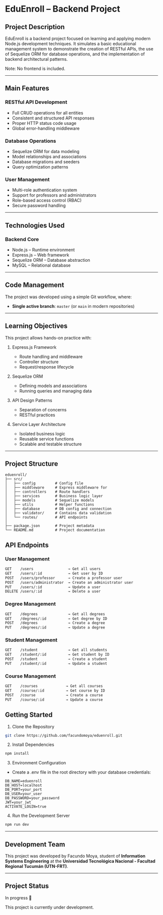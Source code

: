 # EduEnroll – Backend Project

## Project Description

EduEnroll is a backend project focused on learning and applying modern Node.js development techniques. It simulates a basic educational management system to demonstrate the creation of RESTful APIs, the use of Sequelize ORM for database operations, and the implementation of backend architectural patterns.

Note: No frontend is included.

---

## Main Features

### RESTful API Development
- Full CRUD operations for all entities
- Consistent and structured API responses
- Proper HTTP status code usage
- Global error-handling middleware

### Database Operations
- Sequelize ORM for data modeling
- Model relationships and associations
- Database migrations and seeders
- Query optimization patterns

### User Management
- Multi-role authentication system
- Support for professors and administrators
- Role-based access control (RBAC)
- Secure password handling

---

## Technologies Used

### Backend Core
- Node.js – Runtime environment
- Express.js – Web framework
- Sequelize ORM – Database abstraction
- MySQL – Relational database

---

## Code Management

The project was developed using a simple Git workflow, where:

- **Single active branch**: `master` (or `main` in modern repositories)

---

## Learning Objectives

This project allows hands-on practice with:

1. Express.js Framework
   - Route handling and middleware
   - Controller structure
   - Request/response lifecycle

2. Sequelize ORM
   - Defining models and associations
   - Running queries and managing data

3. API Design Patterns
   - Separation of concerns
   - RESTful practices

4. Service Layer Architecture
   - Isolated business logic
   - Reusable service functions
   - Scalable and testable structure

---

## Project Structure

```text
eduenroll/
├── src/
│   ├── config         # Config file
│   ├── middleware     # Express middleware for 
│   ├── controllers    # Route handlers
│   ├── services       # Business logic layer
│   ├── models         # Sequelize models
│   ├── utils          # Helper functions
│   ├── database       # DB config and connection
│   ├── validator/     # Contains data validation 
│   └── routes/        # API endpoints
│           
├── package.json       # Project metadata
└── README.md          # Project documentation
```

## API Endpoints

### User Management

```bash
GET    /users                → Get all users  
GET    /users/:id            → Get user by ID  
POST   /users/professor      → Create a professor user 
POST   /users/administrator  → Create an administrator user  
PUT    /users/:id            → Update a user  
DELETE /users/:id            → Delete a user  
```

### Degree Management

```bash
GET    /degrees              → Get all degrees  
GET    /degrees/:id          → Get degree by ID  
POST   /degrees              → Create a degree  
PUT    /degrees/:id          → Update a degree
```

### Student Management

```bash
GET    /student              → Get all students
GET    /student/:id          → Get student by ID   
POST   /student              → Create a student
PUT    /student/:id          → Update a student   
```

### Course Management

```bash
GET    /courses             → Get all courses
GET    /course/:id          → Get course by ID   
POST   /course              → Create a course
PUT    /course/:id          → Update a course   
```

## Getting Started

1. Clone the Repository

```bash
git clone https://github.com/facundomoya/eduenroll.git
```

2. Install Dependencies

```bash
npm install
```

3. Environment Configuration

- Create a .env file in the root directory with your database credentials:

```env
DB_NAME=eduenroll
DB_HOST=localhost
DB_PORT=your_port
DB_USER=your_user
DB_PASSWORD=your_password
JWT=your_jwt
ACTIVATE_LOGIN=true
```

4. Run the Development Server

```bash
npm run dev
```

---

## Development Team

This project was developed by Facundo Moya, student of **Information Systems Engineering** at the **Universidad Tecnológica Nacional - Facultad Regional Tucumán (UTN-FRT)**.

---

## Project Status

In progress 🚧

This project is currently under development.
